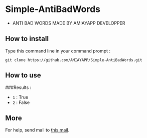 # Simple-AntiBadWords

- ANTI BAD WORDS MADE BY AMIAYAPP DEVELOPPER


## How to install

Type this command line in your command prompt :

`git clone https://github.com/AMIAYAPP/Simple-AntiBadWords.git`

## How to use

###Results :
- `1` :  True
- `2` : False

## More
For help, send mail to [this mail](mailto:hello@amiayapp.com "this mail").
